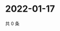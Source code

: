 # 2022-01-17

共 0 条

<!-- BEGIN WEIBO -->
<!-- 最后更新时间 Mon Jan 17 2022 11:12:18 GMT+0800 (China Standard Time) -->

<!-- END WEIBO -->
